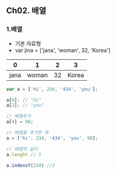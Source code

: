 ## Ch02. 배열

### 1.배열
- 기본 자료형
- var jina = ['jana', 'woman', 32, 'Korea']

|   0  |   1   |   2  |   3   |  
| :--: | :---: | :--: | :---: |  
| jana | woman |  32  | Korea |  

```javascript
var a = ['hi', 234, '434', 'you'];

a[0]; // "hi"
a[3]; // "you"

// 배열추가
a[4] = 98;

// 배열을 추가한 후
a = ['hi', 234, '434', 'you', 98];

// 배열의 길이
a.lenght // 5

a.indexof(234) //2
```